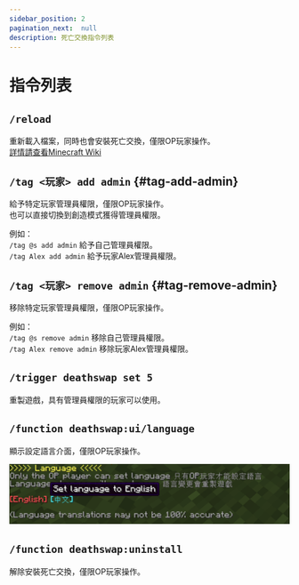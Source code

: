 ```yaml
---
sidebar_position: 2
pagination_next:  null 
description: 死亡交換指令列表
---
```


# 指令列表

## `/reload`

重新載入檔案，同時也會安裝死亡交換，僅限OP玩家操作。  
[詳情請查看Minecraft Wiki](https://zh.minecraft.wiki/w/%E5%91%BD%E4%BB%A4/reload)

## `/tag <玩家> add admin` {#tag-add-admin}

給予特定玩家管理員權限，僅限OP玩家操作。  
也可以直接切換到創造模式獲得管理員權限。

例如：  
`/tag @s add admin` 給予自己管理員權限。  
`/tag Alex add admin` 給予玩家Alex管理員權限。

## `/tag <玩家> remove admin` {#tag-remove-admin}

移除特定玩家管理員權限，僅限OP玩家操作。

例如：  
`/tag @s remove admin` 移除自己管理員權限。  
`/tag Alex remove admin` 移除玩家Alex管理員權限。

## `/trigger deathswap set 5`

重製遊戲，具有管理員權限的玩家可以使用。

## `/function deathswap:ui/language`

顯示設定語言介面，僅限OP玩家操作。

![language](./img/language_menu.png)

## `/function deathswap:uninstall`

解除安裝死亡交換，僅限OP玩家操作。